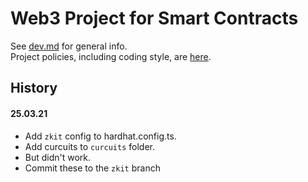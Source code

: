 # Web3 Project for Smart Contracts
See [dev.md](./dev.md) for general info.  
Project policies, including coding style, are [here](./doc/ProjectStyle.md).

## History 
#### 25.03.21
- Add `zkit` config to hardhat.config.ts.
- Add curcuits to `curcuits` folder.
- But didn't work.
- Commit these to the `zkit` branch